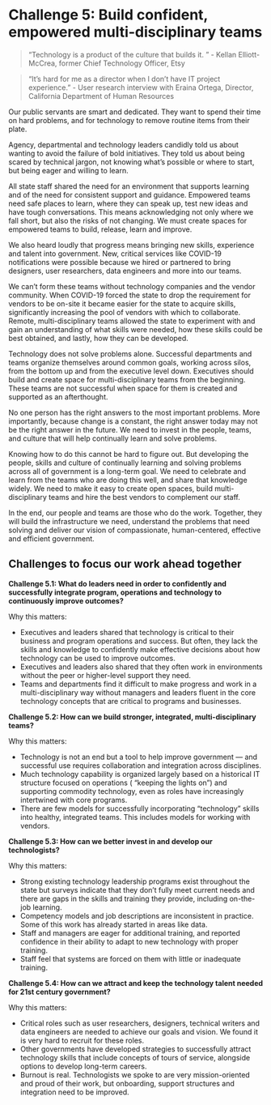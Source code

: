 # Challenge 5: Build confident, empowered multi-disciplinary teams

>“Technology is a product of the culture that builds it. ” - Kellan Elliott-McCrea, former Chief Technology Officer, Etsy 

>“It’s hard for me as a director when I don’t have IT project experience.” - User research interview with Eraina Ortega, Director, California Department of Human Resources

Our public servants are smart and dedicated. They want to spend their time on hard problems, and for technology to remove routine items from their plate. 

Agency, departmental and technology leaders candidly told us about wanting to avoid the failure of bold initiatives. They told us about being scared by technical jargon, not knowing what’s possible or where to start, but being eager and willing to learn. 

All state staff shared the need for an environment that supports learning and of the need for consistent support and guidance. Empowered teams need safe places to learn, where they can speak up, test new ideas and have tough conversations. This means acknowledging not only where we fall short, but also the risks of not changing. We must create spaces for empowered teams to build, release, learn and improve.

We also heard loudly that progress means bringing new skills, experience and talent into government. New, critical services like COVID-19 notifications were possible because we hired or partnered to bring designers, user researchers, data engineers and more into our teams.

We can’t form these teams without technology companies and the vendor community. When COVID-19 forced the state to drop the requirement for vendors to be on-site it became easier for the state to acquire skills, significantly increasing the pool of vendors with which to collaborate. Remote, multi-disciplinary teams allowed the state to experiment with and gain an understanding of what skills were needed, how these skills could be best obtained, and lastly, how they can be developed. 

Technology does not solve problems alone. Successful departments and teams organize themselves around common goals, working across silos, from the bottom up and from the executive level down. Executives should build and create space for multi-disciplinary teams from the beginning. These teams are not successful when space for them is created and supported as an afterthought. 

No one person has the right answers to the most important problems. More importantly, because change is a constant, the right answer today may not be the right answer in the future. We need to invest in the people, teams, and culture that will help continually learn and solve problems. 

Knowing how to do this cannot be hard to figure out. But developing the people, skills and culture of continually learning and solving problems across all of government is a long-term goal. We need to celebrate and learn from the teams who are doing this well, and share that knowledge widely. We need to make it easy to create open spaces, build multi-disciplinary teams and hire the best vendors to complement our staff.

In the end, our people and teams are those who do the work. Together, they will build the infrastructure we need, understand the problems that need solving and deliver our vision of compassionate, human-centered, effective and efficient government.

## Challenges to focus our work ahead together

**Challenge 5.1: What do leaders need in order to confidently and successfully integrate program, operations and technology to continuously improve outcomes?** 

Why this matters: 

 - Executives and leaders shared that technology is critical to their business and program operations and success. But often, they lack the skills and knowledge to confidently make effective decisions about how technology can be used to improve outcomes. 
 - Executives and leaders also shared that they often work in environments without the peer or higher-level support they need.
 - Teams and departments find it difficult to make progress and work in a multi-disciplinary way without managers and leaders fluent in the core technology concepts that are critical to programs and businesses.

**Challenge 5.2: How can we build stronger, integrated, multi-disciplinary teams?** 

Why this matters: 

 - Technology is not an end but a tool to help improve government — and successful use requires collaboration and integration across disciplines.
 - Much technology capability is organized largely based on a historical IT structure focused on operations ( “keeping the lights on”) and supporting commodity technology, even as roles have increasingly intertwined with core programs. 
 - There are few models for successfully incorporating “technology” skills into healthy, integrated teams. This includes models for working with vendors.

**Challenge 5.3: How can we better invest in and develop our technologists?**

Why this matters: 

 - Strong existing technology leadership programs exist throughout the state but surveys indicate that they don’t fully meet current needs and there are gaps in the skills and training they provide, including on-the-job learning.
 - Competency models and job descriptions are inconsistent in practice. Some of this work has already started in areas like data.  
 - Staff and managers are eager for additional training, and reported confidence in their ability to adapt to new technology with proper training.
 - Staff feel that systems are forced on them with little or inadequate training.

**Challenge 5.4: How can we attract and keep the technology talent needed for 21st century government?**

Why this matters: 

 - Critical roles such as user researchers, designers, technical writers and data engineers are needed to achieve our goals and vision. We found it is very hard to recruit for these roles. 
 - Other governments have developed strategies to successfully attract technology skills that include concepts of tours of service, alongside options to develop long-term careers. 
 - Burnout is real. Technologists we spoke to are very mission-oriented and proud of their work, but onboarding, support structures and integration need to be improved. 
